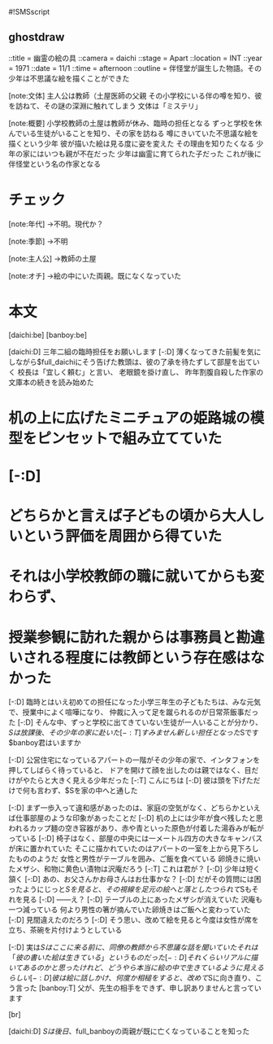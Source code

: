 #!SMSscript

## ghostdraw

::title = 幽霊の絵の具
::camera = daichi
::stage = Apart
::location = INT
::year = 1971
::date = 11/1
::time = afternoon
::outline = 伴怪堂が誕生した物語。その少年は不思議な絵を描くことができた

[note:文体]
主人公は教師（土屋医師の父親
その小学校にいる伴の噂を知り、彼を訪ねて、その謎の深淵に触れてしまう
文体は「ミステリ」

[note:概要]
小学校教師の土屋は教師が休み、臨時の担任となる
ずっと学校を休んでいる生徒がいることを知り、その家を訪ねる
噂にきいていた不思議な絵を描くという少年
彼が描いた絵は見る度に姿を変えた
その理由を知りたくなる
少年の家にはいつも親が不在だった
少年は幽霊に育てられた子だった
これが後に伴怪堂という名の作家となる

# チェック

[note:年代]
→不明。現代か？

[note:季節]
→不明

[note:主人公]
→教師の土屋

[note:オチ]
→絵の中にいた両親。既になくなっていた

# 本文

[daichi:be]
[banboy:be]

[daichi:D]
三年二組の臨時担任をお願いします
[-:D]
薄くなってきた前髪を気にしながら$full_daichiにそう告げた教頭は、彼の了承を待たずして部屋を出ていく
校長は「宜しく頼む」と言い、
老眼鏡を掛け直し、
昨年割腹自殺した作家の文庫本の続きを読み始めた
# 机の上に広げたミニチュアの姫路城の模型をピンセットで組み立てていた
# [-:D]
# どちらかと言えば子どもの頃から大人しいという評価を周囲から得ていた
# それは小学校教師の職に就いてからも変わらず、
# 授業参観に訪れた親からは事務員と勘違いされる程度には教師という存在感はなかった
[-:D]
臨時とはいえ初めての担任になった小学三年生の子どもたちは、みな元気で、授業中によく喧嘩になり、
仲裁に入って足を蹴られるのが日常茶飯事だった
[-:D]
そんな中、ずっと学校に出てきていない生徒が一人いることが分かり、
$Sは放課後、その少年の家に赴いた
[-:T]
すみません
新しい担任となった$Sです
$banboy君はいますか

[-:D]
公営住宅になっているアパートの一階がその少年の家で、インタフォンを押してしばらく待っていると、
ドアを開けて顔を出したのは親ではなく、目だけがやたらと大きく見える少年だった
[-:T]
こんにちは
[-:D]
彼は頭を下げただけで何も言わず、$Sを家の中へと通した

[-:D]
まず一歩入って違和感があったのは、家庭の空気がなく、どちらかといえば仕事部屋のような印象があったことだ
[-:D]
机の上には少年が食べ残したと思われるカップ麺の空き容器があり、赤や青といった原色が付着した湯呑みが転がっている
[-:D]
椅子はなく、部屋の中央には一メートル四方の大きなキャンバスが床に置かれていた
そこに描かれていたのはアパートの一室を上から見下ろしたもののようだ
女性と男性がテーブルを囲み、ご飯を食べている
卵焼きに焼いたメザシ、和物に黄色い漬物は沢庵だろう
[-:T]
これは君が？
[-:D]
少年は短く頷く
[-:D]
あの、お父さんかお母さんはお仕事かな？
[-:D]
だがその質問には困ったようにじっと$Sを見ると、その視線を足元の絵へと落とした
つられて$Sもそれを見る
[-:D]
――え？
[-:D]
テーブルの上にあったメザシが消えていた
沢庵も一つ減っている
何より男性の箸が摘んでいた卵焼きはご飯へと変わっていた
[-:D]
見間違えたのだろう
[-:D]
そう思い、改めて絵を見ると今度は女性が席を立ち、茶碗を片付けようとしている

[-:D]
実は$Sはここに来る前に、同僚の教師から不思議な話を聞いていた
それは「彼の書いた絵は生きている」というものだった
[-:D]
それくらいリアルに描いてあるのかと思ったけれど、どうやら本当に絵の中で生きているように見えるらしい
[-:D]
彼は絵に話しかけ、何度か相槌をすると、改めて$Sに向き直り、こう言った
[banboy:T]
父が、先生の相手をできず、申し訳ありませんと言っています

[br]

[daichi:D]
$Sは後日、$full_banboyの両親が既に亡くなっていることを知った
